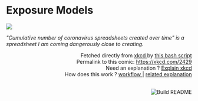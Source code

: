 # <b>Exposure Models</b>

[![](https://imgs.xkcd.com/comics/exposure_models.png)](https://xkcd.com/2429)

<i>&quot;Cumulative number of coronavirus spreadsheets created over time&quot; is a spreadsheet I am coming dangerously close to creating.</i>

<div align="right">
  Fetched directly from
  <a href="https://xkcd.com">
    xkcd
  </a>
  by
  <a href="https://github.com/Vanille-N/Vanille-N/blob/master/fetch">
    this bash script
  </a>
</div>
<div align="right">
  Permalink to this comic:
  <a href="https://xkcd.com/2429">
    https://xkcd.com/2429
  </a>
</div>
<div align="right">
  Need an explanation ?
  <a href="https://www.explainxkcd.com/wiki/index.php/2429">
    Explain xkcd
  </a>
</div>
<div align="right">
  How does this work ?
  <a href="https://github.com/Vanille-N/Vanille-N/blob/master/.github/workflows/build.yml">
    workflow
  </a>
  |
  <a href="https://simonwillison.net/2020/Jul/10/self-updating-profile-readme/">
    related explanation
  </a>
</div><br>

<a href="https://github.com/Vanille-N/Vanille-N/actions"><img src="https://github.com/Vanille-N/Vanille-N/workflows/Build%20README/badge.svg" align="right" alt="Build README"></a>

